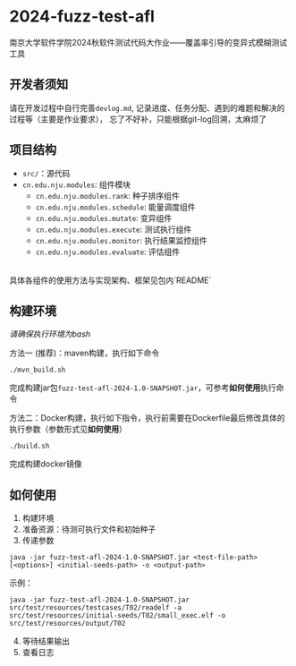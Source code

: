 # 2024-fuzz-test-afl
南京大学软件学院2024秋软件测试代码大作业——覆盖率引导的变异式模糊测试工具

## 开发者须知
请在开发过程中自行完善`devlog.md`, 记录进度、任务分配、遇到的难题和解决的过程等（主要是作业要求），
忘了不好补，只能根据git-log回溯，太麻烦了

## 项目结构
- `src/`：源代码
- `cn.edu.nju.modules`: 组件模块
  - `cn.edu.nju.modules.rank`: 种子排序组件
  - `cn.edu.nju.modules.schedule`: 能量调度组件
  - `cn.edu.nju.modules.mutate`: 变异组件
  - `cn.edu.nju.modules.execute`: 测试执行组件
  - `cn.edu.nju.modules.monitor`: 执行结果监控组件
  - `cn.edu.nju.modules.evaluate`: 评估组件
<br>
具体各组件的使用方法与实现架构、框架见包内`README`

## 构建环境
*请确保执行环境为bash*

方法一 (推荐)：maven构建，执行如下命令
```shell
./mvn_build.sh
```
完成构建jar包`fuzz-test-afl-2024-1.0-SNAPSHOT.jar`，可参考**如何使用**执行命令

方法二：Docker构建，执行如下指令，执行前需要在Dockerfile最后修改具体的执行参数（参数形式见**如何使用**）
```shell
./build.sh
```  
完成构建docker镜像

## 如何使用
1. 构建环境
2. 准备资源：待测可执行文件和初始种子
3. 传递参数
```shell
java -jar fuzz-test-afl-2024-1.0-SNAPSHOT.jar <test-file-path> [<options>] <initial-seeds-path> -o <output-path>
```
示例：
```shell
java -jar fuzz-test-afl-2024-1.0-SNAPSHOT.jar src/test/resources/testcases/T02/readelf -a src/test/resources/initial-seeds/T02/small_exec.elf -o src/test/resources/output/T02
```
4. 等待结果输出
5. 查看日志
